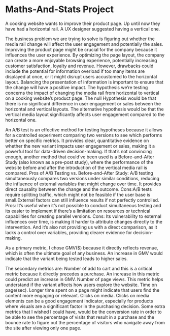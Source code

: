 # Maths-And-Stats Project
A cooking website wants to improve their product page. Up until now they have had a horizontal rail. A UX designer suggested having a vertical one.

The business problem we are trying to solve is figuring out whether the media rail change will affect the user engagement and potentially the sales. 
Improving the product page might be crucial for the company because it influences the user experience. By optimizing the page layout, the company can create a more enjoyable browsing experience, potentially increasing customer satisfaction, loyalty and revenue.
However, drawbacks could include the potential for information overload if too many items are displayed at once, or it might disrupt users accustomed to the horizontal layout. Balancing the presentation of information is important to ensure that the change will have a positive impact. 
The hypothesis we’re testing concerns the impact of changing the media rail from horizontal to vertical on a cooking website’s product page. 
The null Hypothesis would be that there is no significant difference in user engagement or sales between the horizontal and vertical layouts.
The alternative hypothesis would be that the vertical media layout significantly affects user engagement compared to the horizontal one. 

An A/B test is an effective method for testing hypotheses because it allows for a controlled experiment comparing two versions to see which performs better on specific metrics. It provides clear, quantitative evidence on whether the new variant impacts user engagement or sales, making it a powerful tool for data-driven decision-making.
If that’s not convincing enough, another method that could’ve been used is a Before-and-After Study (also known as a pre-post study), where the performance of the website before and after the introduction of the vertical media rail is compared. 
Pros of A/B Testing vs. Before-and-After Study:
A/B testing simultaneously compares two versions under similar conditions, reducing the influence of external variables that might change over time.
It provides direct causality between the change and the outcome.
Cons:A/B tests require splitting traffic, which might not be feasible if the user base is small.External factors can still influence results if not perfectly controlled.
Pros:
It’s useful when it’s not possible to conduct simultaneous testing and its easier to implement if there’s a limitation on resources or technical capabilities for creating parallel versions. 
Cons:
Its vulnerability to external influences over time, is making it harder to attribute changes directly to the intervention. And it’s also not providing us with a direct comparison, as it lacks a control over variables, providing clearer evidence for decision-making. 

As a primary metric, I chose GMV($) because it directly reflects revenue, which is often the ultimate goal of any business. An increase in GMV would indicate that the variant being tested leads to higher sales. 

The secondary metrics are: 
Number of add to cart and this is a critical metric because it directly precedes a purchase. An increase in this metric could predict an increase in GMV.
Number of page views. This metric helps understand if the variant affects how users explore the website. 
Time on page(sec). Longer time spent on a page might indicate that users find the content more engaging or relevant. 
Clicks on media. Clicks on media elements can be a good engagement indicator, especially for products where visuals are a significant factor in the purchasing decision. 
Some extra metrics that I wished I could have, would be the conversion rate in order to be able to see the percentage of visits that result in a purchase and the bounce rate to figure out the percentage of visitors who navigate away from the site after viewing only one page. 
